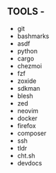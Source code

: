 ## TOOLS - 
- git
- bashmarks
- asdf
- python
- cargo
- chezmoi
- fzf
- zoxide
- sdkman
- blesh
- zed
- neovim
- docker
- firefox
- composer
- ssh
- tldr
- cht.sh
- devdocs

